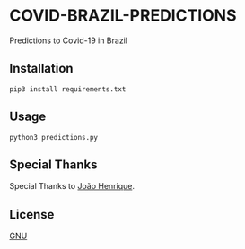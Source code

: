 # COVID-BRAZIL-PREDICTIONS

Predictions to Covid-19 in Brazil

## Installation

```pip3 install requirements.txt```


## Usage

```python3 predictions.py```

## Special Thanks
Special Thanks to [João Henrique](https://github.com/joaohenriquedss).

## License
[GNU](https://github.com/caiosbl/covid-brazil-predictions/blob/master/LICENSE)
